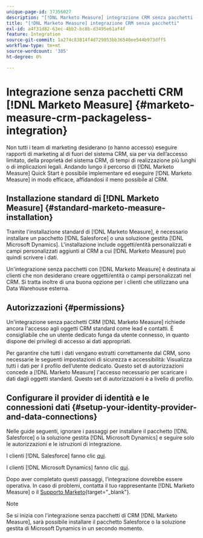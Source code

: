 ```yaml
---
unique-page-id: 37356027
description: "[!DNL Marketo Measure] integrazione CRM senza pacchetti - [!DNL Marketo Measure]"
title: "[!DNL Marketo Measure] integrazione CRM senza pacchetti"
exl-id: a4f31d82-63ec-4bb2-bc8b-d3495e61af4f
feature: Integration
source-git-commit: 1a274c83814f4d729053bb36548ee544b973dff5
workflow-type: tm+mt
source-wordcount: '305'
ht-degree: 0%

---
```


# Integrazione senza pacchetti CRM [!DNL Marketo Measure] {#marketo-measure-crm-packageless-integration}

Non tutti i team di marketing desiderano (o hanno accesso) eseguire rapporti di marketing al di fuori del sistema CRM, sia per via dell’accesso limitato, della proprietà del sistema CRM, di tempi di realizzazione più lunghi o di implicazioni legali. Andando lungo il percorso di [!DNL Marketo Measure] Quick Start è possibile implementare ed eseguire [!DNL Marketo Measure] in modo efficace, affidandosi il meno possibile al CRM.

## Installazione standard di [!DNL Marketo Measure] {#standard-marketo-measure-installation}

Tramite l&#39;installazione standard di [!DNL Marketo Measure], è necessario installare un pacchetto [!DNL Salesforce] o una soluzione gestita [!DNL Microsoft Dynamics]. L&#39;installazione include oggetti/entità personalizzati e campi personalizzati aggiunti al CRM a cui [!DNL Marketo Measure] può quindi scrivere i dati.

Un&#39;integrazione senza pacchetti con [!DNL Marketo Measure] è destinata ai clienti che non desiderano creare oggetti/entità o campi personalizzati nel CRM. Si tratta inoltre di una buona opzione per i clienti che utilizzano una Data Warehouse esterna.

## Autorizzazioni {#permissions}

Un&#39;integrazione senza pacchetti CRM [!DNL Marketo Measure] richiede ancora l&#39;accesso agli oggetti CRM standard come lead e contatti. È consigliabile che un utente dedicato funga da utente connesso, in quanto dispone dei privilegi di accesso ai dati appropriati.

Per garantire che tutti i dati vengano estratti correttamente dal CRM, sono necessarie le seguenti impostazioni di sicurezza e accessibilità: Visualizza tutti i dati per il profilo dell’utente dedicato. Questo set di autorizzazioni concede a [!DNL Marketo Measure] l&#39;accesso necessario per scaricare i dati dagli oggetti standard. Questo set di autorizzazioni è a livello di profilo.

## Configurare il provider di identità e le connessioni dati {#setup-your-identity-provider-and-data-connections}

Nelle guide seguenti, ignorare i passaggi per installare il pacchetto [!DNL Salesforce] o la soluzione gestita [!DNL Microsoft Dynamics] e seguire solo le autorizzazioni e le istruzioni di integrazione.

I clienti [!DNL Salesforce] fanno clic [qui](/help/configuration-and-setup/marketo-measure-and-salesforce/marketo-measure-salesforce-package-installation-and-set-up.md).

I clienti [!DNL Microsoft Dynamics] fanno clic [qui](/help/marketo-measure-and-dynamics/getting-started-with-marketo-measure-and-dynamics/microsoft-dynamics-crm-installation-guide.md).

Dopo aver completato questi passaggi, l’integrazione dovrebbe essere operativa. In caso di problemi, contatta il tuo rappresentante [!DNL Marketo Measure] o il [Supporto Marketo](https://nation.marketo.com/t5/support/ct-p/Support){target="_blank"}.

>[!NOTE]
>
>Se si inizia con l&#39;integrazione senza pacchetti di CRM [!DNL Marketo Measure], sarà possibile installare il pacchetto Salesforce o la soluzione gestita di Microsoft Dynamics in un secondo momento.
